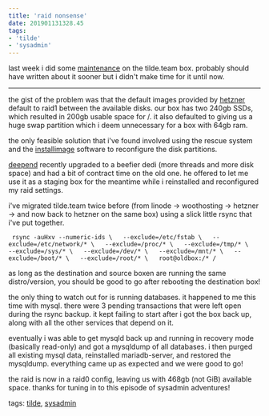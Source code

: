 ```yaml
---
title: 'raid nonsense'
date: 201901131328.45
tags:
- 'tilde'
- 'sysadmin'
---
```


last week i did some
[maintenance](https://tilde.team/news/?page=025_raid_reboot) on the
tilde.team box. probably should have written about it sooner but i
didn't make time for it until now.

------------------------------------------------------------------------

the gist of the problem was that the default images provided by
[hetzner](https://hetzner.com) default to raid1 between the available
disks. our box has two 240gb SSDs, which resulted in 200gb usable space
for /. it also defaulted to giving us a huge swap partition which i deem
unnecessary for a box with 64gb ram.

the only feasible solution that i've found involved using the rescue
system and the
[installimage](https://wiki.hetzner.de/index.php/Installimage/en)
software to reconfigure the disk partitions.

[deepend](https://yourtilde.com/~deepend/) recently upgraded to a
beefier dedi (more threads and more disk space) and had a bit of
contract time on the old one. he offered to let me use it as a staging
box for the meantime while i reinstalled and reconfigured my raid
settings.

i've migrated tilde.team twice before (from linode -&gt; woothosting
-&gt; hetzner -&gt; and now back to hetzner on the same box) using a
slick little rsync that i've put together.

` rsync -auHxv --numeric-ids \   --exclude=/etc/fstab \   --exclude=/etc/network/* \   --exclude=/proc/* \   --exclude=/tmp/* \   --exclude=/sys/* \   --exclude=/dev/* \   --exclude=/mnt/* \   --exclude=/boot/* \   --exclude=/root/* \   root@oldbox:/* /`

as long as the destination and source boxen are running the same
distro/version, you should be good to go after rebooting the destination
box!

the only thing to watch out for is running databases. it happened to me
this time with mysql. there were 3 pending transactions that were left
open during the rsync backup. it kept failing to start after i got the
box back up, along with all the other services that depend on it.

eventually i was able to get mysqld back up and running in recovery mode
(basically read-only) and got a mysqldump of all databases. i then
purged all existing mysql data, reinstalled mariadb-server, and restored
the mysqldump. everything came up as expected and we were good to go!

the raid is now in a raid0 config, leaving us with 468gb (not GiB)
available space. thanks for tuning in to this episode of sysadmin
adventures!

tags: [tilde](tag_tilde.html), [sysadmin](tag_sysadmin.html)
